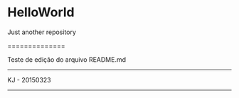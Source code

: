 # HelloWorld
Just another repository

==============

Teste de edição do arquivo README.md

**************
KJ - 20150323
**************

